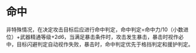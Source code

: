 # 命中

非特殊情况，在决定攻击目标后应进行命中判定，命中判定=命中力/10（小数进位）+武器精通等级+2d6，当满足暴击条件时，攻击发生暴击，暴击时视作必中，目标闪避判定自动视作失败，暴击时，命中判定优先于格挡判定和援护判定。